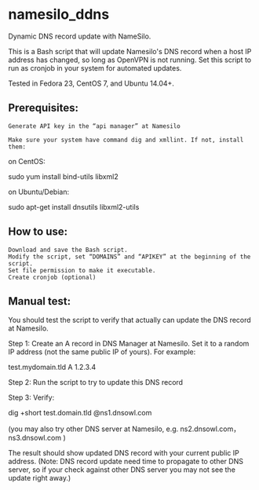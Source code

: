 # namesilo_ddns
Dynamic DNS record update with NameSilo.


This is a Bash script that will update Namesilo's DNS record when a host IP address has changed, so long as OpenVPN is not running. Set this script to run as cronjob in your system for automated updates.

Tested in Fedora 23, CentOS 7, and Ubuntu 14.04+.
## Prerequisites:

    Generate API key in the “api manager” at Namesilo

    Make sure your system have command dig and xmllint. If not, install them:

on CentOS:

sudo yum install bind-utils libxml2

on Ubuntu/Debian:

sudo apt-get install dnsutils libxml2-utils
## How to use:

    Download and save the Bash script.
    Modify the script, set “DOMAINS” and “APIKEY” at the beginning of the script.
    Set file permission to make it executable.
    Create cronjob (optional)

## Manual test:

You should test the script to verify that actually can update the DNS record at Namesilo.

Step 1: Create an A record in DNS Manager at Namesilo. Set it to a random IP address (not the same public IP of yours). For example:

test.mydomain.tld A 1.2.3.4

Step 2: Run the script to try to update this DNS record

Step 3: Verify:

dig +short test.domain.tld @ns1.dnsowl.com

(you may also try other DNS server at Namesilo, e.g. ns2.dnsowl.com， ns3.dnsowl.com )

The result should show updated DNS record with your current public IP address. (Note: DNS record update need time to propagate to other DNS server, so if your check against other DNS server you may not see the update right away.)
